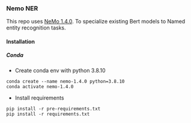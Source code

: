 ### Nemo NER 

This repo uses [NeMo 1.4.0](https://github.com/NVIDIA/NeMo/tree/r1.4.0). To specialize existing Bert models to Named 
entity recognition tasks. 

#### Installation 

##### Conda 
   
- Create conda env with python 3.8.10 

```shell
conda create --name nemo-1.4.0 python=3.8.10
conda activate nemo-1.4.0 
``` 

- Install requirements 

```shell
pip install -r pre-requirements.txt
pip install -r requirements.txt
```